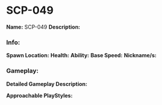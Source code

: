 # SCP-049

**Name:** SCP-049
**Description:** 

### Info:

**Spawn Location:** 
**Health:** 
**Ability:** 
**Base Speed:** 
**Nickname/s:** 

### Gameplay:

**Detailed Gameplay Description:**

**Approachable PlayStyles:**